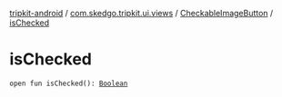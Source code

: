 [tripkit-android](../../index.md) / [com.skedgo.tripkit.ui.views](../index.md) / [CheckableImageButton](index.md) / [isChecked](./is-checked.md)

# isChecked

`open fun isChecked(): `[`Boolean`](https://kotlinlang.org/api/latest/jvm/stdlib/kotlin/-boolean/index.html)
